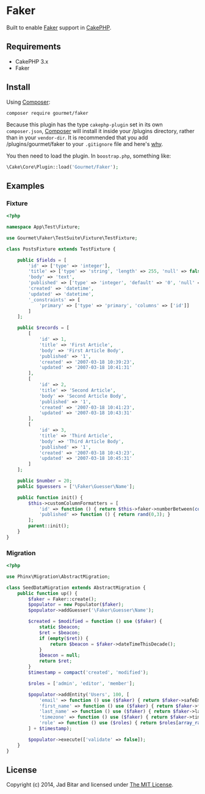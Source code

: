 # Faker

Built to enable [Faker] support in [CakePHP][cakephp].

## Requirements

* CakePHP 3.x
* Faker

## Install

Using [Composer][composer]:

```
composer require gourmet/faker
```

Because this plugin has the type `cakephp-plugin` set in its own `composer.json`,
[Composer][composer] will install it inside your /plugins directory, rather than
in your `vendor-dir`. It is recommended that you add /plugins/gourmet/faker to your
`.gitignore` file and here's [why][composer:ignore].

You then need to load the plugin. In `boostrap.php`, something like:

```php
\Cake\Core\Plugin::load('Gourmet/Faker');
```

## Examples

### Fixture

```php
<?php

namespace App\Test\Fixture;

use Gourmet\Faker\TestSuite\Fixture\TestFixture;

class PostsFixture extends TestFixture {

    public $fields = [
        'id' => ['type' => 'integer'],
        'title' => ['type' => 'string', 'length' => 255, 'null' => false],
        'body' => 'text',
        'published' => ['type' => 'integer', 'default' => '0', 'null' => false],
        'created' => 'datetime',
        'updated' => 'datetime',
        '_constraints' => [
            'primary' => ['type' => 'primary', 'columns' => ['id']]
        ]
    ];

    public $records = [
        [
            'id' => 1,
            'title' => 'First Article',
            'body' => 'First Article Body',
            'published' => '1',
            'created' => '2007-03-18 10:39:23',
            'updated' => '2007-03-18 10:41:31'
        ],
        [
            'id' => 2,
            'title' => 'Second Article',
            'body' => 'Second Article Body',
            'published' => '1',
            'created' => '2007-03-18 10:41:23',
            'updated' => '2007-03-18 10:43:31'
        ],
        [
            'id' => 3,
            'title' => 'Third Article',
            'body' => 'Third Article Body',
            'published' => '1',
            'created' => '2007-03-18 10:43:23',
            'updated' => '2007-03-18 10:45:31'
        ]
    ];

    public $number = 20;
    public $guessers = ['\Faker\Guesser\Name'];

    public function init() {
        $this->customColumnFormatters = [
            'id' => function () { return $this->faker->numberBetween(count($this->records) + 2); },
            'published' => function () { return rand(0,3); }
        ];
        parent::init();
    }
}
```

### Migration

```php
<?php

use Phinx\Migration\AbstractMigration;

class SeedDataMigration extends AbstractMigration {
    public function up() {
        $faker = Faker::create();
        $populator = new Populator($faker);
        $populator->addGuesser('\Faker\Guesser\Name');

        $created = $modified = function () use ($faker) {
            static $beacon;
            $ret = $beacon;
            if (empty($ret)) {
                return $beacon = $faker->dateTimeThisDecade();
            }
            $beacon = null;
            return $ret;
        }
        $timestamp = compact('created', 'modified');

        $roles = ['admin', 'editor', 'member'];

        $populator->addEntity('Users', 100, [
            'email' => function () use ($faker) { return $faker->safeEmail(); },
            'first_name' => function () use ($faker) { return $faker->firstName(); },
            'last_name' => function () use ($faker) { return $faker->lastName(); },
            'timezone' => function () use ($faker) { return $faker->timezone(); },
            'role' => function () use ($roles) { return $roles[array_rand($roles)]; }
        ] + $timestamp);

        $populator->execute(['validate' => false]);
    }
}
```

## License

Copyright (c) 2014, Jad Bitar and licensed under [The MIT License][mit].

[cakephp]:http://cakephp.org
[composer]:http://getcomposer.org
[composer:ignore]:http://getcomposer.org/doc/faqs/should-i-commit-the-dependencies-in-my-vendor-directory.md
[mit]:http://www.opensource.org/licenses/mit-license.php
[Faker]:https://github.com/fzaninotto/Faker
